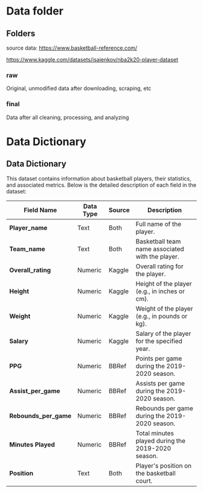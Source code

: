 # Data folder

## Folders

source data:
https://www.basketball-reference.com/

https://www.kaggle.com/datasets/isaienkov/nba2k20-player-dataset

### raw

Original, unmodified data after downloading, scraping, etc

### final

Data after all cleaning, processing, and analyzing

# Data Dictionary

## Data Dictionary

This dataset contains information about basketball players, their statistics, and associated metrics. Below is the detailed description of each field in the dataset:

| **Field Name**        | **Data Type** | **Source** | **Description**                                   |
| --------------------- | ------------- | ---------- | ------------------------------------------------- |
| **Player_name**       | Text          | Both       | Full name of the player.                          |
| **Team_name**         | Text          | Both       | Basketball team name associated with the player.  |
| **Overall_rating**    | Numeric       | Kaggle     | Overall rating for the player.                    |
| **Height**            | Numeric       | Kaggle     | Height of the player (e.g., in inches or cm).     |
| **Weight**            | Numeric       | Kaggle     | Weight of the player (e.g., in pounds or kg).     |
| **Salary**            | Numeric       | Kaggle     | Salary of the player for the specified year.      |
| **PPG**               | Numeric       | BBRef      | Points per game during the 2019-2020 season.      |
| **Assist_per_game**   | Numeric       | BBRef      | Assists per game during the 2019-2020 season.     |
| **Rebounds_per_game** | Numeric       | BBRef      | Rebounds per game during the 2019-2020 season.    |
| **Minutes Played**    | Numeric       | BBRef      | Total minutes played during the 2019-2020 season. |
| **Position**          | Text          | Both       | Player's position on the basketball court.        |
